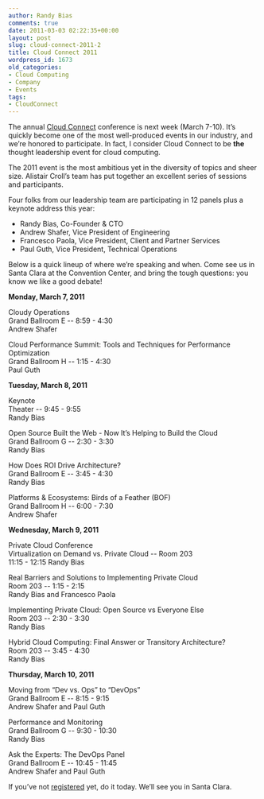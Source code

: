 ```yaml
---
author: Randy Bias
comments: true
date: 2011-03-03 02:22:35+00:00
layout: post
slug: cloud-connect-2011-2
title: Cloud Connect 2011
wordpress_id: 1673
old_categories:
- Cloud Computing
- Company
- Events
tags:
- CloudConnect
---
```


The annual [Cloud Connect](http://www.cloudconnectevent.com/) conference is next week (March 7-10). It’s quickly become one of the most well-produced events in our industry, and we’re honored to participate. In fact, I consider Cloud Connect to be **the** thought leadership event for cloud computing.

The 2011 event is the most ambitious yet in the diversity of topics and sheer size. Alistair Croll’s team has put together an excellent series of sessions and participants.

Four folks from our leadership team are participating in 12 panels plus a keynote address this year:
	
  * Randy Bias, Co-Founder & CTO
  * Andrew Shafer, Vice President of Engineering
  * Francesco Paola, Vice President, Client and Partner Services
  * Paul Guth, Vice President, Technical Operations


Below is a quick lineup of where we’re speaking and when. Come see us in Santa Clara at the Convention Center, and bring the tough questions: you know we like a good debate!

**Monday, March 7, 2011**

Cloudy Operations  
Grand Ballroom E -- 8:59 - 4:30  
Andrew Shafer

Cloud Performance Summit: Tools and Techniques for Performance Optimization  
Grand Ballroom H -- 1:15 - 4:30  
Paul Guth

**Tuesday, March 8, 2011**

Keynote  
Theater -- 9:45 - 9:55  
Randy Bias

Open Source Built the Web - Now It’s Helping to Build the Cloud  
Grand Ballroom G -- 2:30 - 3:30  
Randy Bias

How Does ROI Drive Architecture?  
Grand Ballroom E -- 3:45 - 4:30  
Randy Bias

Platforms & Ecosystems: Birds of a Feather (BOF)  
Grand Ballroom H -- 6:00 - 7:30  
Andrew Shafer

**Wednesday, March 9, 2011**

Private Cloud Conference  
Virtualization on Demand vs. Private Cloud -- Room 203  
11:15 - 12:15
Randy Bias

Real Barriers and Solutions to Implementing Private Cloud  
Room 203 -- 1:15 - 2:15  
Randy Bias and Francesco Paola

Implementing Private Cloud: Open Source vs Everyone Else  
Room 203 -- 2:30 - 3:30  
Randy Bias

Hybrid Cloud Computing: Final Answer or Transitory Architecture?  
Room 203 -- 3:45 - 4:30  
Randy Bias

**Thursday, March 10, 2011**

Moving from “Dev vs. Ops” to “DevOps”  
Grand Ballroom E -- 8:15 - 9:15  
Andrew Shafer and Paul Guth

Performance and Monitoring  
Grand Ballroom G -- 9:30 - 10:30  
Randy Bias

Ask the Experts: The DevOps Panel  
Grand Ballroom E -- 10:45 - 11:45  
Andrew Shafer and Paul Guth

If you’ve not [registered](http://www.cloudconnectevent.com/registration/) yet, do it today. We’ll see you in Santa Clara.
